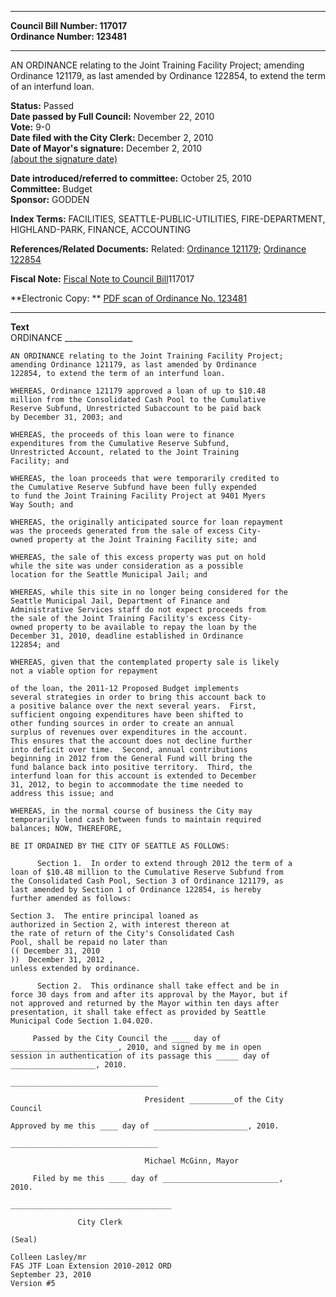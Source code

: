 * * * * *  
  
**Council Bill Number: [](#h0)[](#h2)117017**   
**Ordinance Number: 123481**  
  
* * * * *  
  
AN ORDINANCE relating to the Joint Training Facility Project; amending Ordinance 121179, as last amended by Ordinance 122854, to extend the term of an interfund loan.  
  
**Status:** Passed   
**Date passed by Full Council:** November 22, 2010   
**Vote:** 9-0   
**Date filed with the City Clerk:** December 2, 2010   
**Date of Mayor's signature:** December 2, 2010   
[(about the signature date)](/~public/approvaldate.htm)   
  
  
**Date introduced/referred to committee:** October 25, 2010   
**Committee:** Budget   
**Sponsor:** GODDEN   
  
**Index Terms:** FACILITIES, SEATTLE-PUBLIC-UTILITIES, FIRE-DEPARTMENT, HIGHLAND-PARK, FINANCE, ACCOUNTING  
  
**References/Related Documents:** Related: [Ordinance 121179](http://clerk.seattle.gov/~scripts/nph-brs.exe?s1=&s3=&s4=121179&s2=&s5=&Sect4=AND&l=20&Sect2=THESON&Sect3=PLURON&Sect5=CBORY&Sect6=HITOFF&d=ORDF&p=1&u=/~public/cbory.htm&r=0&f=S%20); [Ordinance 122854](http://clerk.seattle.gov/~scripts/nph-brs.exe?s1=&s3=&s4=122854&s2=&s5=&Sect4=AND&l=20&Sect2=THESON&Sect3=PLURON&Sect5=CBORY&Sect6=HITOFF&d=ORDF&p=1&u=/~public/cbory.htm&r=0&f=S%20)  
  
**Fiscal Note:** [Fiscal Note to Council Bill](http://clerk.seattle.gov/~public/fnote/117017.htm)[](#h1)[](#h3)117017  
  
**Electronic Copy: ** [PDF scan of Ordinance No. 123481](/~archives/Ordinances/Ord_123481.pdf)  
  
* * * * *  
  
**Text**  
    ORDINANCE _________________  
  
    AN ORDINANCE relating to the Joint Training Facility Project;  
    amending Ordinance 121179, as last amended by Ordinance  
    122854, to extend the term of an interfund loan.  
  
    WHEREAS, Ordinance 121179 approved a loan of up to $10.48  
    million from the Consolidated Cash Pool to the Cumulative  
    Reserve Subfund, Unrestricted Subaccount to be paid back  
    by December 31, 2003; and  
  
    WHEREAS, the proceeds of this loan were to finance  
    expenditures from the Cumulative Reserve Subfund,  
    Unrestricted Account, related to the Joint Training  
    Facility; and  
  
    WHEREAS, the loan proceeds that were temporarily credited to  
    the Cumulative Reserve Subfund have been fully expended  
    to fund the Joint Training Facility Project at 9401 Myers  
    Way South; and  
  
    WHEREAS, the originally anticipated source for loan repayment  
    was the proceeds generated from the sale of excess City-  
    owned property at the Joint Training Facility site; and  
  
    WHEREAS, the sale of this excess property was put on hold  
    while the site was under consideration as a possible  
    location for the Seattle Municipal Jail; and  
  
    WHEREAS, while this site in no longer being considered for the  
    Seattle Municipal Jail, Department of Finance and  
    Administrative Services staff do not expect proceeds from  
    the sale of the Joint Training Facility's excess City-  
    owned property to be available to repay the loan by the  
    December 31, 2010, deadline established in Ordinance  
    122854; and  
  
    WHEREAS, given that the contemplated property sale is likely  
    not a viable option for repayment  
  
    of the loan, the 2011-12 Proposed Budget implements  
    several strategies in order to bring this account back to  
    a positive balance over the next several years.  First,  
    sufficient ongoing expenditures have been shifted to  
    other funding sources in order to create an annual  
    surplus of revenues over expenditures in the account.  
    This ensures that the account does not decline further  
    into deficit over time.  Second, annual contributions  
    beginning in 2012 from the General Fund will bring the  
    fund balance back into positive territory.  Third, the  
    interfund loan for this account is extended to December  
    31, 2012, to begin to accommodate the time needed to  
    address this issue; and  
  
    WHEREAS, in the normal course of business the City may  
    temporarily lend cash between funds to maintain required  
    balances; NOW, THEREFORE,  
  
    BE IT ORDAINED BY THE CITY OF SEATTLE AS FOLLOWS:  
  
          Section 1.  In order to extend through 2012 the term of a  
    loan of $10.48 million to the Cumulative Reserve Subfund from  
    the Consolidated Cash Pool, Section 3 of Ordinance 121179, as  
    last amended by Section 1 of Ordinance 122854, is hereby  
    further amended as follows:  
  
    Section 3.  The entire principal loaned as  
    authorized in Section 2, with interest thereon at  
    the rate of return of the City's Consolidated Cash  
    Pool, shall be repaid no later than  
    (( December 31, 2010  
    ))  December 31, 2012 ,  
    unless extended by ordinance.  
  
          Section 2.  This ordinance shall take effect and be in  
    force 30 days from and after its approval by the Mayor, but if  
    not approved and returned by the Mayor within ten days after  
    presentation, it shall take effect as provided by Seattle  
    Municipal Code Section 1.04.020.  
  
         Passed by the City Council the ____ day of  
    ________________________, 2010, and signed by me in open  
    session in authentication of its passage this _____ day of  
    ___________________, 2010.  
  
    _________________________________  
  
                                  President __________of the City  
    Council  
  
    Approved by me this ____ day of _____________________, 2010.  
  
    _________________________________  
  
                                  Michael McGinn, Mayor  
  
         Filed by me this ____ day of __________________________,  
    2010.  
  
    ____________________________________  
  
                   City Clerk  
  
    (Seal)  
  
    Colleen Lasley/mr  
    FAS JTF Loan Extension 2010-2012 ORD  
    September 23, 2010  
    Version #5  
